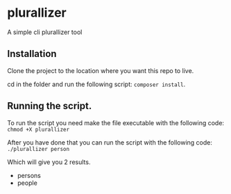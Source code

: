 # plurallizer
A simple cli plurallizer tool

## Installation

Clone the project to the location where you want this repo to live.

cd in the folder and run the following script: `composer install`.

## Running the script.

To run the script you need make the file executable with the following code:
`chmod +X plurallizer`

After you have done that you can run the script with the following code:
`./plurallizer person`

Which will give you 2 results.
- persons
- people
